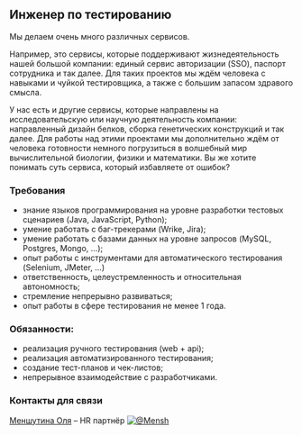 ## Инженер по тестированию

Мы делаем очень много различных сервисов. 

Например, это сервисы, которые поддерживают жизнедеятельность нашей большой компании: единый сервис авторизации (SSO), паспорт сотрудника и так далее. Для таких проектов мы ждём человека с навыками и чуйкой тестировщика, а также с большим запасом здравого смысла.

У нас есть и другие сервисы, которые направлены на исследовательскую или научную деятельность компании: направленный дизайн белков, сборка генетических конструкций и так далее. Для работы над этими проектами мы дополнительно ждём от человека готовности немного погрузиться в волшебный мир вычислительной биологии, физики и математики. Вы же хотите понимать суть сервиса, который избавляете от ошибок?

### Требования
- знание языков программирования на уровне разработки тестовых сценариев (Java, JavaScript, Python);
- умение работать с баг-трекерами (Wrike, Jira);
- умение работать с базами данных на уровне запросов (MySQL, Postgres, Mongo, ...);
- опыт работы с инструментами для автоматического тестирования (Selenium, JMeter, ...) 
- ответственность, целеустремленность и относительная автономность;
- стремление непрерывно развиваться;
- опыт работы в сфере тестирования не менее 1 года.

### Обязанности:
- реализация pучного тестирования (web + api);
- реализация автоматизированного тестирования;
- создание тест-планов и чек-листов;
- непрерывное взаимодействие с разработчиками.

### Контакты для связи
[Меншутина Оля](mailto:menshutina@biocad.ru) – HR партнёр [ ![@Mensh](/img/telegram.png) ](https://telegram.me/Mensh)
